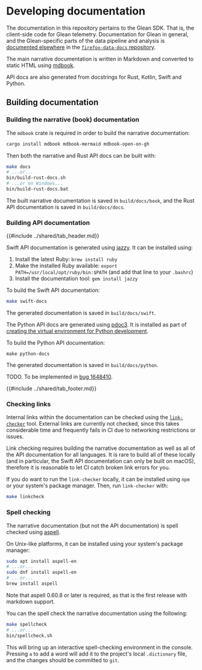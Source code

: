 # Developing documentation

The documentation in this repository pertains to the Glean SDK.  That is, the client-side code for Glean telemetry.
Documentation for Glean in general, and the Glean-specific parts of the data pipeline and analysis is [documented elsewhere](https://docs.telemetry.mozilla.org/concepts/glean/glean.html) in the [`firefox-data-docs` repository](https://github.com/mozilla/firefox-data-docs).

The main narrative documentation is written in Markdown and converted to static HTML using [mdbook](https://rust-lang.github.io/mdBook/).

API docs are also generated from docstrings for Rust, Kotlin, Swift and Python.

## Building documentation

### Building the narrative (book) documentation

The `mdbook` crate is required in order to build the narrative documentation:

```sh
cargo install mdbook mdbook-mermaid mdbook-open-on-gh
```

Then both the narrative and Rust API docs can be built with:

```sh
make docs
# ...or...
bin/build-rust-docs.sh
# ...or on Windows...
bin/build-rust-docs.bat
```

The built narrative documentation is saved in `build/docs/book`, and the Rust API documentation is saved in `build/docs/docs`.

### Building API documentation

{{#include ../shared/tab_header.md}}

<div data-lang="Kotlin" class="tab" data-info="Kotlin API documentation was removed due to tooling issues."></div>

<div data-lang="Swift" class="tab">

Swift API documentation is generated using [jazzy](https://github.com/realm/jazzy).
It can be installed using:

1. Install the latest Ruby: `brew install ruby`
2. Make the installed Ruby available: `export PATH=/usr/local/opt/ruby/bin:$PATH` (and add that line to your `.bashrc`)
3. Install the documentation tool: `gem install jazzy`

To build the Swift API documentation:

```sh
make swift-docs
```

The generated documentation is saved in `build/docs/swift`.

</div>

<div data-lang="Python" class="tab">

The Python API docs are generated using [pdoc3](https://pdoc3.github.io/pdoc/).
It is installed as part of [creating the virtual environment for Python development](python/setting-up-python-build-environment.html#create-a-virtual-environment).

To build the Python API documentation:

```
make python-docs
```

The generated documentation is saved in `build/docs/python`.

</div>

<div data-lang="C#" class="tab">

TODO. To be implemented in [bug 1648410](https://bugzilla.mozilla.org/show_bug.cgi?id=1648410).

</div>

{{#include ../shared/tab_footer.md}}

### Checking links

Internal links within the documentation can be checked using the [`link-checker`](https://www.npmjs.com/package/link-checker) tool.
External links are currently not checked, since this takes considerable time and frequently fails in CI due to networking restrictions or issues.

Link checking requires building the narrative documentation as well as all of the API documentation for all languages.
It is rare to build all of these locally (and in particular, the Swift API documentation can only be built on macOS), therefore it is reasonable to let CI catch broken link errors for you.

If you do want to run the `link-checker` locally, it can be installed using `npm` or your system's package manager.
Then, run `link-checker` with:

```sh
make linkcheck
```

### Spell checking

The narrative documentation (but not the API documentation) is spell checked using [aspell](http://aspell.net/).

On Unix-like platforms, it can be installed using your system's package manager:

```sh
sudo apt install aspell-en
# ...or...
sudo dnf install aspell-en
# ...or...
brew install aspell
```

Note that aspell 0.60.8 or later is required, as that is the first release with markdown support.

You can the spell check the narrative documentation using the following:

```sh
make spellcheck
# ...or...
bin/spellcheck.sh
```

This will bring up an interactive spell-checking environment in the console.
Pressing `a` to add a word will add it to the project's local `.dictionary` file, and the changes should be committed to `git`.

